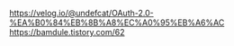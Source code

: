 https://velog.io/@undefcat/OAuth-2.0-%EA%B0%84%EB%8B%A8%EC%A0%95%EB%A6%AC
https://bamdule.tistory.com/62
